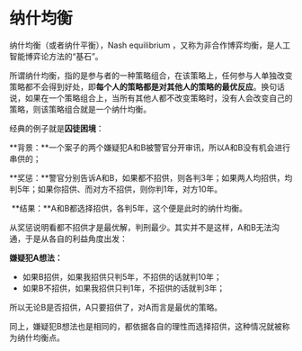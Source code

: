 # 纳什均衡

纳什均衡（或者纳什平衡），Nash equilibrium ，又称为非合作博弈均衡，是人工智能博弈论方法的“基石”。

所谓纳什均衡，指的是参与者的一种策略组合，在该策略上，任何参与人单独改变策略都不会得到好处，即**每个人的策略都是对其他人的策略的最优反应**。换句话说，如果在一个策略组合上，当所有其他人都不改变策略时，没有人会改变自己的策略，则该策略组合就是一个纳什均衡。

经典的例子就是**囚徒困境**：

​	**背景：**一个案子的两个嫌疑犯A和B被警官分开审讯，所以A和B没有机会进行串供的；

​	**奖惩：**警官分别告诉A和B，如果都不招供，则各判3年；如果两人均招供，均判5年；如果你招供、而对方不招供，则你判1年，对方10年。

​	**结果：**A和B都选择招供，各判5年，这个便是此时的纳什均衡。

从奖惩说明看都不招供才是最优解，判刑最少。其实并不是这样，A和B无法沟通，于是从各自的利益角度出发：

**嫌疑犯A想法：**

- 如果B招供，如果我招供只判5年，不招供的话就判10年；
- 如果B不招供，如果我招供只判1年，不招供的话就判3年；

所以无论B是否招供，A只要招供了，对A而言是最优的策略。

同上，嫌疑犯B想法也是相同的，都依据各自的理性而选择招供，这种情况就被称为纳什均衡点。
